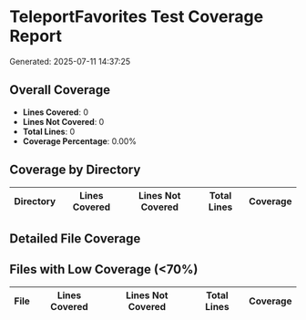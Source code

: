 # TeleportFavorites Test Coverage Report

Generated: 2025-07-11 14:37:25

## Overall Coverage

- **Lines Covered**: 0
- **Lines Not Covered**: 0
- **Total Lines**: 0
- **Coverage Percentage**: 0.00%

## Coverage by Directory

| Directory | Lines Covered | Lines Not Covered | Total Lines | Coverage |
|-----------|---------------|-------------------|-------------|----------|

## Detailed File Coverage

## Files with Low Coverage (<70%)

| File | Lines Covered | Lines Not Covered | Total Lines | Coverage |
|------|---------------|-------------------|-------------|----------|
